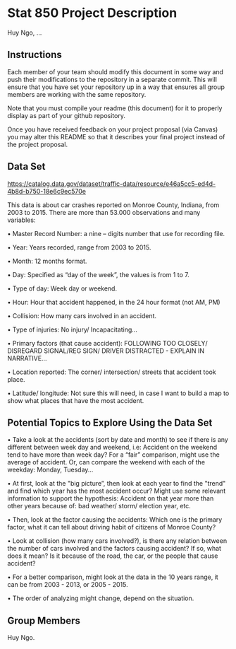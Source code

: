 Stat 850 Project Description
================
Huy Ngo, …

## Instructions

Each member of your team should modify this document in some way and
push their modifications to the repository in a separate commit. This
will ensure that you have set your repository up in a way that ensures
all group members are working with the same repository.

Note that you must compile your readme (this document) for it to
properly display as part of your github repository.

Once you have received feedback on your project proposal (via Canvas)
you may alter this README so that it describes your final project
instead of the project proposal.

## Data Set

https://catalog.data.gov/dataset/traffic-data/resource/e46a5cc5-ed4d-4b8d-b750-18e6c9ec570e

This data is about car crashes reported on Monroe County, Indiana, from 2003 to 2015. There are more than 53.000 observations and many variables: 

•	Master Record Number: a nine – digits number that use for recording file.

•	Year: Years recorded, range from 2003 to 2015.

•	Month: 12 months format.

•	Day: Specified as “day of the week”, the values is from 1 to 7.

•	Type of day: Week day or weekend.

•	Hour: Hour that accident happened, in the 24 hour format (not AM, PM)

•	Collision: How many cars involved in an accident.

•	Type of injuries: No injury/ Incapacitating…

•	Primary factors (that cause accident): FOLLOWING TOO CLOSELY/ DISREGARD SIGNAL/REG SIGN/ DRIVER DISTRACTED - EXPLAIN IN NARRATIVE…

•	Location reported: The corner/ intersection/ streets that accident took place.

•	Latitude/ longitude: Not sure this will need, in case I want to build a map to show what places that have the most accident.


## Potential Topics to Explore Using the Data Set

•	Take a look at the accidents (sort by date and month) to see if there is any different between week day and weekend, i.e: Accident on the weekend tend to have more than week day? For a “fair” comparison, might use the average of accident. Or, can compare the weekend with each of the weekday: Monday, Tuesday…

•	At first, look at the "big picture”, then look at each year to find the "trend" and find which year has the most accident occur? Might use some relevant information to support the hypothesis: Accident on that year more than other years because of: bad weather/ storm/ election year, etc.

•	Then, look at the factor causing the accidents: Which one is the primary factor, what it can tell about driving habit of citizens of Monroe County?

•	Look at collision (how many cars involved?), is there any relation between the number of cars involved and the factors causing accident? If so, what does it mean? Is it because of the road, the car, or the people that cause accident? 

•	For a better comparison, might look at the data in the 10 years range, it can be from 2003 - 2013, or 2005 - 2015.

•	The order of analyzing might change, depend on the situation.

## Group Members

Huy Ngo.
